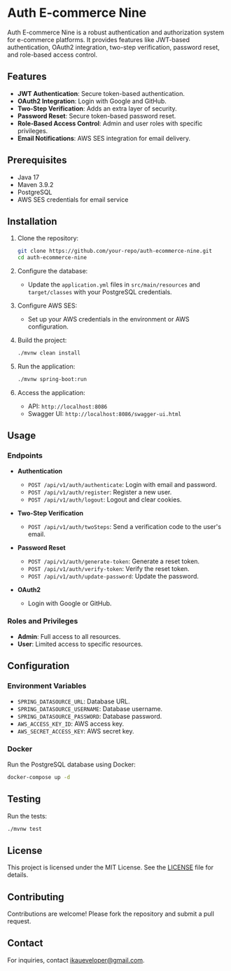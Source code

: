 # Auth E-commerce Nine

Auth E-commerce Nine is a robust authentication and authorization system for e-commerce platforms. It provides features like JWT-based authentication, OAuth2 integration, two-step verification, password reset, and role-based access control.

## Features

- **JWT Authentication**: Secure token-based authentication.
- **OAuth2 Integration**: Login with Google and GitHub.
- **Two-Step Verification**: Adds an extra layer of security.
- **Password Reset**: Secure token-based password reset.
- **Role-Based Access Control**: Admin and user roles with specific privileges.
- **Email Notifications**: AWS SES integration for email delivery.

## Prerequisites

- Java 17
- Maven 3.9.2
- PostgreSQL
- AWS SES credentials for email service

## Installation

1. Clone the repository:
   ```bash
   git clone https://github.com/your-repo/auth-ecommerce-nine.git
   cd auth-ecommerce-nine
   ```

2. Configure the database:
   - Update the `application.yml` files in `src/main/resources` and `target/classes` with your PostgreSQL credentials.

3. Configure AWS SES:
   - Set up your AWS credentials in the environment or AWS configuration.

4. Build the project:
   ```bash
   ./mvnw clean install
   ```

5. Run the application:
   ```bash
   ./mvnw spring-boot:run
   ```

6. Access the application:
   - API: `http://localhost:8086`
   - Swagger UI: `http://localhost:8086/swagger-ui.html`

## Usage

### Endpoints

- **Authentication**
  - `POST /api/v1/auth/authenticate`: Login with email and password.
  - `POST /api/v1/auth/register`: Register a new user.
  - `POST /api/v1/auth/logout`: Logout and clear cookies.

- **Two-Step Verification**
  - `POST /api/v1/auth/twoSteps`: Send a verification code to the user's email.

- **Password Reset**
  - `POST /api/v1/auth/generate-token`: Generate a reset token.
  - `POST /api/v1/auth/verify-token`: Verify the reset token.
  - `POST /api/v1/auth/update-password`: Update the password.

- **OAuth2**
  - Login with Google or GitHub.

### Roles and Privileges

- **Admin**: Full access to all resources.
- **User**: Limited access to specific resources.

## Configuration

### Environment Variables

- `SPRING_DATASOURCE_URL`: Database URL.
- `SPRING_DATASOURCE_USERNAME`: Database username.
- `SPRING_DATASOURCE_PASSWORD`: Database password.
- `AWS_ACCESS_KEY_ID`: AWS access key.
- `AWS_SECRET_ACCESS_KEY`: AWS secret key.

### Docker

Run the PostgreSQL database using Docker:
```bash
docker-compose up -d
```

## Testing

Run the tests:
```bash
./mvnw test
```

## License

This project is licensed under the MIT License. See the [LICENSE](LICENSE) file for details.

## Contributing

Contributions are welcome! Please fork the repository and submit a pull request.

## Contact

For inquiries, contact [ikaueveloper@gmail.com](mailto:ikaueveloper@gmail.com).
